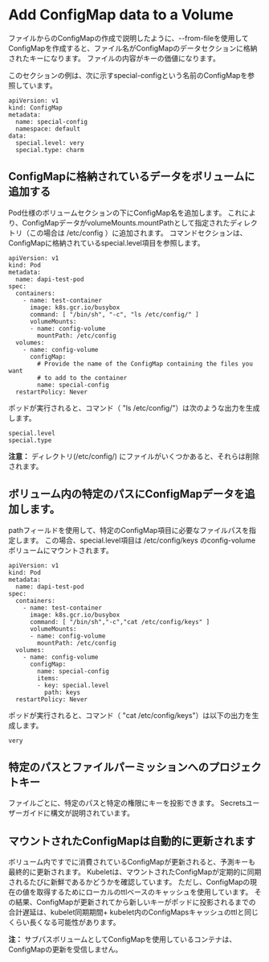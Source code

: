 # Add ConfigMap data to a Volume

ファイルからのConfigMapの作成で説明したように、--from-fileを使用してConfigMapを作成すると、ファイル名がConfigMapのデータセクションに格納されたキーになります。 ファイルの内容がキーの価値になります。

このセクションの例は、次に示すspecial-configという名前のConfigMapを参照しています。

```
apiVersion: v1
kind: ConfigMap
metadata:
  name: special-config
  namespace: default
data:
  special.level: very
  special.type: charm
```

## ConfigMapに格納されているデータをボリュームに追加する

Pod仕様のボリュームセクションの下にConfigMap名を追加します。 これにより、ConfigMapデータがvolumeMounts.mountPathとして指定されたディレクトリ（この場合は /etc/config ）に追加されます。
コマンドセクションは、ConfigMapに格納されているspecial.level項目を参照します。

```
apiVersion: v1
kind: Pod
metadata:
  name: dapi-test-pod
spec:
  containers:
    - name: test-container
      image: k8s.gcr.io/busybox
      command: [ "/bin/sh", "-c", "ls /etc/config/" ]
      volumeMounts:
      - name: config-volume
        mountPath: /etc/config
  volumes:
    - name: config-volume
      configMap:
        # Provide the name of the ConfigMap containing the files you want
        # to add to the container
        name: special-config
  restartPolicy: Never
```

ポッドが実行されると、コマンド（ "ls /etc/config/"）は次のような出力を生成します。

```
special.level
special.type
```

**注意：** ディレクトリ(/etc/config/) にファイルがいくつかあると、それらは削除されます。

## ボリューム内の特定のパスにConfigMapデータを追加します。

pathフィールドを使用して、特定のConfigMap項目に必要なファイルパスを指定します。
この場合、special.level項目は /etc/config/keys のconfig-volumeボリュームにマウントされます。

```
apiVersion: v1
kind: Pod
metadata:
  name: dapi-test-pod
spec:
  containers:
    - name: test-container
      image: k8s.gcr.io/busybox
      command: [ "/bin/sh","-c","cat /etc/config/keys" ]
      volumeMounts:
      - name: config-volume
        mountPath: /etc/config
  volumes:
    - name: config-volume
      configMap:
        name: special-config
        items:
        - key: special.level
          path: keys
  restartPolicy: Never
```

ポッドが実行されると、コマンド（ "cat /etc/config/keys"）は以下の出力を生成します。

```
very
```

## 特定のパスとファイルパーミッションへのプロジェクトキー

ファイルごとに、特定のパスと特定の権限にキーを投影できます。
Secretsユーザーガイドに構文が説明されています。

## マウントされたConfigMapは自動的に更新されます

ボリューム内ですでに消費されているConfigMapが更新されると、予測キーも最終的に更新されます。
Kubeletは、マウントされたConfigMapが定期的に同期されるたびに新鮮であるかどうかを確認しています。
ただし、ConfigMapの現在の値を取得するためにローカルのttlベースのキャッシュを使用しています。
その結果、ConfigMapが更新されてから新しいキーがポッドに投影されるまでの合計遅延は、kubelet同期期間+ kubelet内のConfigMapsキャッシュのttlと同じくらい長くなる可能性があります。

**注：** サブパスボリュームとしてConfigMapを使用しているコンテナは、ConfigMapの更新を受信しません。
